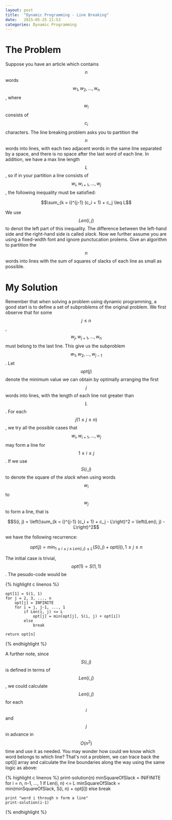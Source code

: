 ```yaml
---
layout: post
title:  "Dynamic Programming - Line Breaking"
date:   2015-05-25 21:53
categories: Dynamic Programming
---
```


# The Problem #

Suppose you have an article which contains $$n$$ words $$w_1, w_2, ..., w_n$$, where $$w_i$$ consists of $$c_i$$ characters. The line breaking problem asks you to partition the $$n$$ words into lines, with each two adjacent words in the same line separated by a space, and there is no space after the last word of each line. In addition, we have a max line length $$L$$, so if in your partition a line consists of $$w_i, w_{i+1}, ..., w_j$$, the following inequality must be satisfied:

$$\sum_{k = i}^{j-1} (c_i + 1) + c_j \leq L$$

We use $$Len(i, j)$$ to denot the left part of this inequality. The difference between the left-hand side and the right-hand side is called *slack*. Now we further assume you are using a fixed-width font and ignore punctucation prolems. Give an algorithm to partition the $$n$$ words into lines with the sum of squares of slacks of each line as small as possible.

# My Solution #

Remember that when solving a problem using dynamic programming, a good start is to define a set of subproblems of the original problem. We first observe that for some $$j \leq n$$, $$w_j, w_{j+1}, ..., w_n$$ must belong to the last line. This give us the subproblem $$w_1, w_2, ..., w_{j-1}$$. Let $$opt(j)$$ denote the minimum value we can obtain by optimally arranging the first $$j$$ words into lines, with the length of each line not greater than $$L$$. For each $$j (1 \leq j \leq n)$$, we try all the possible cases that $$w_i, w_{i+1}, ..., w_j$$ may form a line for $$1 \leq i \leq j$$. If we use $$S(i, j)$$ to denote the square of the *slack* when using words $$w_i$$ to $$w_j$$ to form a line, that is

$$S(i, j) = \left(\sum_{k = i}^{j-1} (c_i + 1) + c_j - L\right)^2 = \left(Len(i, j) - L\right)^2$$

we have the following recurrence:

$$
opt(j) = \min_{1 \leq i \leq j \land Len(i, j) \leq L}\left(S(i, j) + opt(i)\right), 1 \leq j \leq n
$$

The initial case is trivial, $$opt(1) = S(1, 1) $$. The pesudo-code would be

{% highlight c linenos %}

    opt[1] = S(1, 1)
    for j = 2, 3, ..., n
        opt[j] = INFINITE
        for i = j, j-1, ..., 1
            if Len(i, j) <= L
                opt[j] = min(opt[j], S(i, j) + opt[i])
            else
                break
    
    return opt[n]

{% endhighlight %}

A further note, since $$S(i, j)$$ is defined in terms of $$Len(i, j)$$, we could calculate $$Len(i, j)$$ for each $$i$$ and $$j$$ in advance in $$O(n^2)$$ time and use it as needed. You may wonder how could we know which word belongs to which line? That's not a problem, we can trace back the opt[i] array and calculate the line boundaries along the way using the same logic as above:

{% highlight c linenos %}
print-solution(n)
    minSquareOfSlack = INIFINITE
    for i = n, n-1, ..., 1
        if Len(i, n) <= L
            minSquareOfSlack = min(minSquareOfSlack, S(i, n) + opt[i])
        else
            break
	    
    print "word i through n form a line"
    print-solution(i-1)

{% endhighlight %}